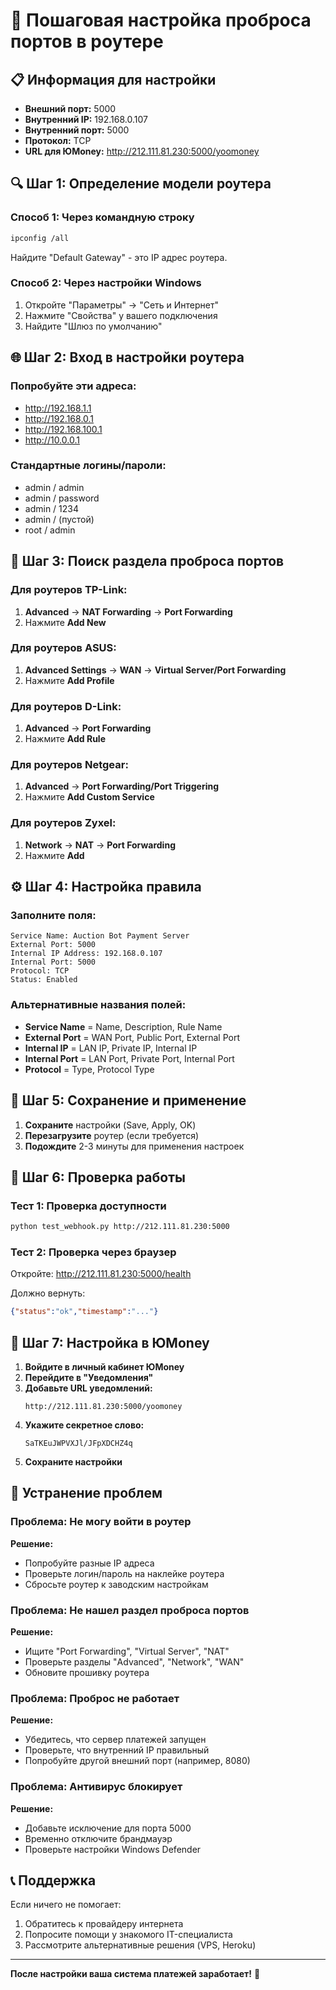 # 🔧 Пошаговая настройка проброса портов в роутере

## 📋 Информация для настройки

- **Внешний порт:** 5000
- **Внутренний IP:** 192.168.0.107
- **Внутренний порт:** 5000
- **Протокол:** TCP
- **URL для ЮMoney:** http://212.111.81.230:5000/yoomoney

## 🔍 Шаг 1: Определение модели роутера

### Способ 1: Через командную строку
```bash
ipconfig /all
```
Найдите "Default Gateway" - это IP адрес роутера.

### Способ 2: Через настройки Windows
1. Откройте "Параметры" → "Сеть и Интернет"
2. Нажмите "Свойства" у вашего подключения
3. Найдите "Шлюз по умолчанию"

## 🌐 Шаг 2: Вход в настройки роутера

### Попробуйте эти адреса:
- http://192.168.1.1
- http://192.168.0.1
- http://192.168.100.1
- http://10.0.0.1

### Стандартные логины/пароли:
- admin / admin
- admin / password
- admin / 1234
- admin / (пустой)
- root / admin

## 🔧 Шаг 3: Поиск раздела проброса портов

### Для роутеров TP-Link:
1. **Advanced** → **NAT Forwarding** → **Port Forwarding**
2. Нажмите **Add New**

### Для роутеров ASUS:
1. **Advanced Settings** → **WAN** → **Virtual Server/Port Forwarding**
2. Нажмите **Add Profile**

### Для роутеров D-Link:
1. **Advanced** → **Port Forwarding**
2. Нажмите **Add Rule**

### Для роутеров Netgear:
1. **Advanced** → **Port Forwarding/Port Triggering**
2. Нажмите **Add Custom Service**

### Для роутеров Zyxel:
1. **Network** → **NAT** → **Port Forwarding**
2. Нажмите **Add**

## ⚙️ Шаг 4: Настройка правила

### Заполните поля:
```
Service Name: Auction Bot Payment Server
External Port: 5000
Internal IP Address: 192.168.0.107
Internal Port: 5000
Protocol: TCP
Status: Enabled
```

### Альтернативные названия полей:
- **Service Name** = Name, Description, Rule Name
- **External Port** = WAN Port, Public Port, External Port
- **Internal IP** = LAN IP, Private IP, Internal IP
- **Internal Port** = LAN Port, Private Port, Internal Port
- **Protocol** = Type, Protocol Type

## 💾 Шаг 5: Сохранение и применение

1. **Сохраните** настройки (Save, Apply, OK)
2. **Перезагрузите** роутер (если требуется)
3. **Подождите** 2-3 минуты для применения настроек

## 🧪 Шаг 6: Проверка работы

### Тест 1: Проверка доступности
```bash
python test_webhook.py http://212.111.81.230:5000
```

### Тест 2: Проверка через браузер
Откройте: http://212.111.81.230:5000/health

Должно вернуть:
```json
{"status":"ok","timestamp":"..."}
```

## 🔧 Шаг 7: Настройка в ЮMoney

1. **Войдите в личный кабинет ЮMoney**
2. **Перейдите в "Уведомления"**
3. **Добавьте URL уведомлений:**
   ```
   http://212.111.81.230:5000/yoomoney
   ```
4. **Укажите секретное слово:**
   ```
   SaTKEuJWPVXJl/JFpXDCHZ4q
   ```
5. **Сохраните настройки**

## 🚨 Устранение проблем

### Проблема: Не могу войти в роутер
**Решение:**
- Попробуйте разные IP адреса
- Проверьте логин/пароль на наклейке роутера
- Сбросьте роутер к заводским настройкам

### Проблема: Не нашел раздел проброса портов
**Решение:**
- Ищите "Port Forwarding", "Virtual Server", "NAT"
- Проверьте разделы "Advanced", "Network", "WAN"
- Обновите прошивку роутера

### Проблема: Проброс не работает
**Решение:**
- Убедитесь, что сервер платежей запущен
- Проверьте, что внутренний IP правильный
- Попробуйте другой внешний порт (например, 8080)

### Проблема: Антивирус блокирует
**Решение:**
- Добавьте исключение для порта 5000
- Временно отключите брандмауэр
- Проверьте настройки Windows Defender

## 📞 Поддержка

Если ничего не помогает:
1. Обратитесь к провайдеру интернета
2. Попросите помощи у знакомого IT-специалиста
3. Рассмотрите альтернативные решения (VPS, Heroku)

---

**После настройки ваша система платежей заработает!** 🎉
